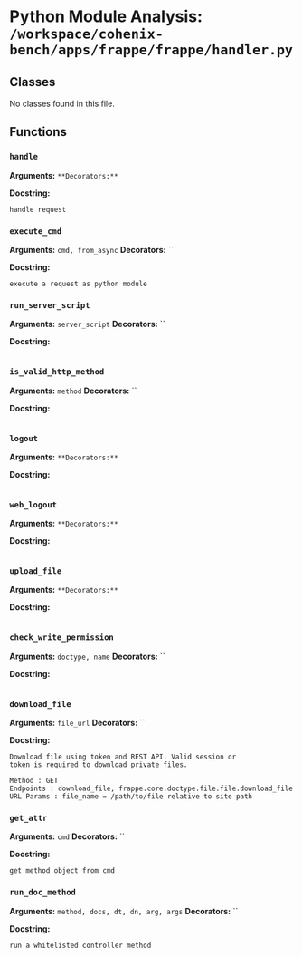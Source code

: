 # Python Module Analysis: `/workspace/cohenix-bench/apps/frappe/frappe/handler.py`

## Classes

No classes found in this file.


## Functions

### `handle`
**Arguments:** ``
**Decorators:** ``

**Docstring:**
```
handle request
```
### `execute_cmd`
**Arguments:** `cmd, from_async`
**Decorators:** ``

**Docstring:**
```
execute a request as python module
```
### `run_server_script`
**Arguments:** `server_script`
**Decorators:** ``

**Docstring:**
```

```
### `is_valid_http_method`
**Arguments:** `method`
**Decorators:** ``

**Docstring:**
```

```
### `logout`
**Arguments:** ``
**Decorators:** ``

**Docstring:**
```

```
### `web_logout`
**Arguments:** ``
**Decorators:** ``

**Docstring:**
```

```
### `upload_file`
**Arguments:** ``
**Decorators:** ``

**Docstring:**
```

```
### `check_write_permission`
**Arguments:** `doctype, name`
**Decorators:** ``

**Docstring:**
```

```
### `download_file`
**Arguments:** `file_url`
**Decorators:** ``

**Docstring:**
```
Download file using token and REST API. Valid session or
token is required to download private files.

Method : GET
Endpoints : download_file, frappe.core.doctype.file.file.download_file
URL Params : file_name = /path/to/file relative to site path
```
### `get_attr`
**Arguments:** `cmd`
**Decorators:** ``

**Docstring:**
```
get method object from cmd
```
### `run_doc_method`
**Arguments:** `method, docs, dt, dn, arg, args`
**Decorators:** ``

**Docstring:**
```
run a whitelisted controller method
```

